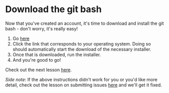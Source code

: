 # Download the git bash
Now that you've created an account, it's time to download and install the git bash - don't worry, it's really easy!
1. Go [here](https://git-scm.com/downloads)
2. Click the link that corresponds to your operating system. Doing so should automatically start the download of the necessary installer.
3. Once that is downloaded, run the installer.
4. And you're good to go!

Check out the next lesson [here]().

*Side note*: If the above instructions didn't work for you or you'd like more detail, check out the lesson on submitting issues [here]() and we'll get it fixed.

